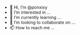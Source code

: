 - 👋 Hi, I’m @ponxixy
- 👀 I’m interested in ...
- 🌱 I’m currently learning ...
- 💞️ I’m looking to collaborate on ...
- 📫 How to reach me ...

<!---
ponxixy/ponxixy is a ✨ special ✨ repository because its `README.md` (this file) appears on your GitHub profile.
You can click the Preview link to take a look at your changes.
--->
